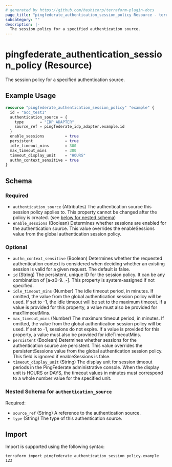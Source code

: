 ```yaml
---
# generated by https://github.com/hashicorp/terraform-plugin-docs
page_title: "pingfederate_authentication_session_policy Resource - terraform-provider-pingfederate"
subcategory: ""
description: |-
  The session policy for a specified authentication source.
---
```


# pingfederate_authentication_session_policy (Resource)

The session policy for a specified authentication source.

## Example Usage

```terraform
resource "pingfederate_authentication_session_policy" "example" {
  id = "acc_test1"
  authentication_source = {
    type       = "IDP_ADAPTER"
    source_ref = pingfederate_idp_adapter.example.id
  }
  enable_sessions         = true
  persistent              = true
  idle_timeout_mins       = 300
  max_timeout_mins        = 300
  timeout_display_unit    = "HOURS"
  authn_context_sensitive = true
}
```

<!-- schema generated by tfplugindocs -->
## Schema

### Required

- `authentication_source` (Attributes) The authentication source this session policy applies to. This property cannot be changed after the policy is created. (see [below for nested schema](#nestedatt--authentication_source))
- `enable_sessions` (Boolean) Determines whether sessions are enabled for the authentication source. This value overrides the enableSessions value from the global authentication session policy.

### Optional

- `authn_context_sensitive` (Boolean) Determines whether the requested authentication context is considered when deciding whether an existing session is valid for a given request. The default is false.
- `id` (String) The persistent, unique ID for the session policy. It can be any combination of [a-z0-9._-]. This property is system-assigned if not specified.
- `idle_timeout_mins` (Number) The idle timeout period, in minutes. If omitted, the value from the global authentication session policy will be used. If set to -1, the idle timeout will be set to the maximum timeout. If a value is provided for this property, a value must also be provided for maxTimeoutMins.
- `max_timeout_mins` (Number) The maximum timeout period, in minutes. If omitted, the value from the global authentication session policy will be used. If set to -1, sessions do not expire. If a value is provided for this property, a value must also be provided for idleTimeoutMins.
- `persistent` (Boolean) Determines whether sessions for the authentication source are persistent. This value overrides the persistentSessions value from the global authentication session policy. This field is ignored if enableSessions is false.
- `timeout_display_unit` (String) The display unit for session timeout periods in the PingFederate administrative console. When the display unit is HOURS or DAYS, the timeout values in minutes must correspond to a whole number value for the specified unit.

<a id="nestedatt--authentication_source"></a>
### Nested Schema for `authentication_source`

Required:

- `source_ref` (String) A reference to the authentication source.
- `type` (String) The type of this authentication source.

## Import

Import is supported using the following syntax:

```shell
terraform import pingfederate_authentication_session_policy.example 123
```
